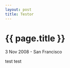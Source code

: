 ```yaml
---
layout: post
title: Testor
---
```


{{ page.title }}
================

<p class="meta">3 Nov 2008 - San Francisco</p>

test test
